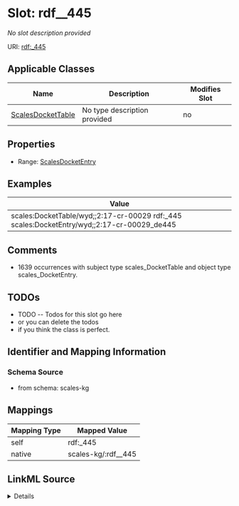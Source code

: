 

# Slot: rdf__445


_No slot description provided_





URI: [rdf:_445](http://www.w3.org/1999/02/22-rdf-syntax-ns#_445)



<!-- no inheritance hierarchy -->





## Applicable Classes

| Name | Description | Modifies Slot |
| --- | --- | --- |
| [ScalesDocketTable](../classes/ScalesDocketTable.md) | No type description provided |  no  |







## Properties

* Range: [ScalesDocketEntry](../classes/ScalesDocketEntry.md)






## Examples

| Value |
| --- |
| scales:DocketTable/wyd;;2:17-cr-00029 rdf:_445 scales:DocketEntry/wyd;;2:17-cr-00029_de445 |

## Comments

* 1639 occurrences with subject type scales_DocketTable and object type scales_DocketEntry.

## TODOs

* TODO -- Todos for this slot go here
* or you can delete the todos
* if you think the class is perfect.

## Identifier and Mapping Information







### Schema Source


* from schema: scales-kg




## Mappings

| Mapping Type | Mapped Value |
| ---  | ---  |
| self | rdf:_445 |
| native | scales-kg/:rdf__445 |




## LinkML Source

<details>
```yaml
name: rdf__445
description: No slot description provided
todos:
- TODO -- Todos for this slot go here
- or you can delete the todos
- if you think the class is perfect.
comments:
- 1639 occurrences with subject type scales_DocketTable and object type scales_DocketEntry.
examples:
- value: scales:DocketTable/wyd;;2:17-cr-00029 rdf:_445 scales:DocketEntry/wyd;;2:17-cr-00029_de445
from_schema: scales-kg
rank: 1000
slot_uri: rdf:_445
alias: rdf__445
domain_of:
- scales_DocketTable
range: scales_DocketEntry

```
</details>